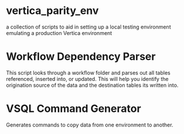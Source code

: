 # vertica_parity_env
a collection of scripts to aid in setting up a local testing environment emulating a production Vertica environment


# Workflow Dependency Parser
This script looks through a workflow folder and parses out all tables referenced, inserted into, or updated.
This will help you identify the origination source of the data and the destination tables its written into.

# VSQL Command Generator
Generates commands to copy data from one environment to another.

